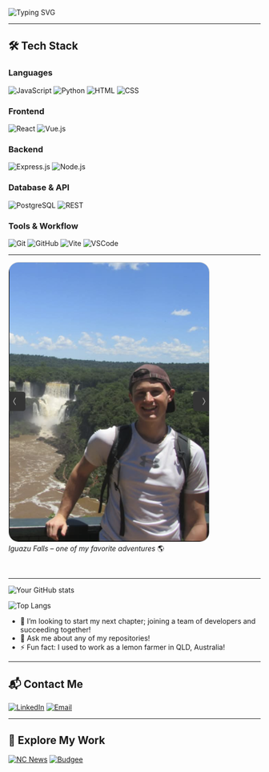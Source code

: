 ![Typing SVG](https://readme-typing-svg.herokuapp.com?font=Fira+Code&duration=3000&pause=1000&color=58A6FF&width=600&lines=Hi+there!+I'm+Alex!;Web+Dev+%7C+Bikepacking+Fan;Full-stack+dev+with+transport+planning+background;Now+building+clean,+modern+web+apps)

---

## 🛠 Tech Stack

### Languages  
![JavaScript](https://img.shields.io/badge/Languages-JavaScript-yellow?style=flat&logo=javascript)
![Python](https://img.shields.io/badge/Languages-Python-blue?style=flat&logo=python)
![HTML](https://img.shields.io/badge/Markup-HTML5-orange?style=flat&logo=html5)
![CSS](https://img.shields.io/badge/Styles-CSS3-blue?style=flat&logo=css3)

### Frontend  
![React](https://img.shields.io/badge/Frontend-React-blue?style=flat&logo=react)
![Vue.js](https://img.shields.io/badge/Frontend-Vue.js-4FC08D?style=flat&logo=vue.js)

### Backend  
![Express.js](https://img.shields.io/badge/Backend-Express.js-black?style=flat&logo=express)
![Node.js](https://img.shields.io/badge/Runtime-Node.js-339933?style=flat&logo=node.js)

### Database & API  
![PostgreSQL](https://img.shields.io/badge/Database-PostgreSQL-336791?style=flat&logo=postgresql)
![REST](https://img.shields.io/badge/API-REST-ff69b4?style=flat)

### Tools & Workflow  
![Git](https://img.shields.io/badge/VersionControl-Git-F05032?style=flat&logo=git)
![GitHub](https://img.shields.io/badge/Hosting-GitHub-181717?style=flat&logo=github)
![Vite](https://img.shields.io/badge/Bundler-Vite-646CFF?style=flat&logo=vite)
![VSCode](https://img.shields.io/badge/Editor-VSCode-007ACC?style=flat&logo=visualstudiocode)

---

<div align="left">
  <img 
    src="https://raw.githubusercontent.com/ossidion/ossidion/main/iguazu.jpg" 
    alt="Iguazu Falls" 
    width="400"
    style="border-radius: 20px; border: 1px solid #ccc;" 
  />
  <br/>
  <em>Iguazu Falls – one of my favorite adventures </em>🌎
</div>

&nbsp;

---

![Your GitHub stats](https://github-readme-stats.vercel.app/api?username=ossidion&show_icons=true&theme=radical)

![Top Langs](https://github-readme-stats.vercel.app/api/top-langs/?username=ossidion&layout=compact&theme=radical)

- 🔭 I’m looking to start my next chapter; joining a team of developers and succeeding together!
- 💬 Ask me about any of my repositories!
- ⚡ Fun fact: I used to work as a lemon farmer in QLD, Australia!

---

## 📬 Contact Me

[![LinkedIn](https://img.shields.io/badge/LinkedIn-alex--graham-blue?style=flat&logo=linkedin&logoColor=white)](https://www.linkedin.com/in/alex-graham-7883297a/)
[![Email](https://img.shields.io/badge/Email-alexgraham.dev%40gmail.com-red?style=flat&logo=gmail&logoColor=white)](mailto:alexinbristol@outlook.com)

---

## 🔗 Explore My Work

[![NC News](https://img.shields.io/badge/NC_News-Live_Demo-0a9396?style=flat&logo=vercel&logoColor=white)](https://nc-news-alex-graham.netlify.app/)
[![Budgee](https://img.shields.io/badge/Budgee-Live_Demo-ca6702?style=flat&logo=netlify&logoColor=white)](https://budgee-nc.netlify.app/)
